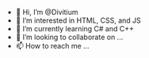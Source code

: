 - 👋 Hi, I’m @Divitium
- 👀 I’m interested in HTML, CSS, and JS
- 🌱 I’m currently learning C# and C++
- 💞️ I’m looking to collaborate on ...
- 📫 How to reach me ...

<!---
Divitium/Divitium is a ✨ special ✨ repository because its `README.md` (this file) appears on your GitHub profile.
You can click the Preview link to take a look at your changes.
--->
